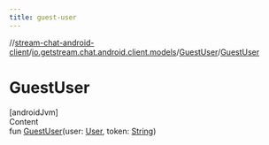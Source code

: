 ```yaml
---
title: guest-user
---
```

//[stream-chat-android-client](../../../index.md)/[io.getstream.chat.android.client.models](../index.md)/[GuestUser](index.md)/[GuestUser](GuestUser.md)



# GuestUser  
[androidJvm]  
Content  
fun [GuestUser](GuestUser.md)(user: [User](../User/index.md), token: [String](https://kotlinlang.org/api/latest/jvm/stdlib/kotlin/-string/index.html))  



